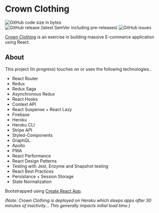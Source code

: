 Crown Clothing
==============
![GitHub code size in bytes](https://img.shields.io/github/languages/code-size/coreybailey07/crown-clothing)
![GitHub release (latest SemVer including pre-releases)](https://img.shields.io/github/v/release/coreybailey07/crown-clothing?include_prereleases)
![GitHub issues](https://img.shields.io/github/issues/coreybailey07/crown-clothing)

[Crown Clothing](https://crown-corp.herokuapp.com/) is an exercise in building massive E-commerce application using React.

## About

This project (In progress) touches on or uses the following technologies..
- React Router
- Redux
- Redux Saga
- Asynchronous Redux
- React Hooks
- Context API
- React Suspense + React Lazy
- Firebase
- Heroku
- Heroku CLI
- Stripe API
- Styled-Components
- GraphQL
- Apollo
- PWA
- React Performance
- React Design Patterns
- Testing with Jest, Enzyme and Snapshot testing
- React Best Practices
- Persistance + Session Storage
- State Normalization


Bootstrapped using [Create React App](https://github.com/facebook/create-react-app).

<p><em>(Note: Crown Clothing is deployed on Heroku which sleeps apps after 30 minutes of inactivity... This generally impacts initial load time.)</em></p>
